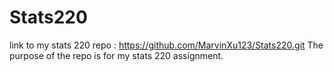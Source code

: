 # Stats220
link to my stats 220 repo : https://github.com/MarvinXu123/Stats220.git
The purpose of the repo is for my stats 220 assignment.
